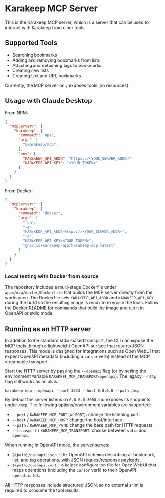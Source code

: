 # Karakeep MCP Server

This is the Karakeep MCP server, which is a server that can be used to interact with Karakeep from other tools.

## Supported Tools

- Searching bookmarks
- Adding and removing bookmarks from lists
- Attaching and detaching tags to bookmarks
- Creating new lists
- Creating text and URL bookmarks

Currently, the MCP server only exposes tools (no resources).

## Usage with Claude Desktop

From NPM:

```json
{
  "mcpServers": {
    "karakeep": {
      "command": "npx",
      "args": [
        "@karakeep/mcp",
      ],
      "env": {
        "KARAKEEP_API_ADDR": "https://<YOUR_SERVER_ADDR>",
        "KARAKEEP_API_KEY": "<YOUR_TOKEN>"
      }
    }
  }
}
```

From Docker:

```json
{
  "mcpServers": {
    "karakeep": {
      "command": "docker",
      "args": [
        "run",
        "-e",
        "KARAKEEP_API_ADDR=https://<YOUR_SERVER_ADDR>",
        "-e",
        "KARAKEEP_API_KEY=<YOUR_TOKEN>",
        "ghcr.io/karakeep-app/karakeep-mcp:latest"
      ]
    }
  }
}
```

### Local testing with Docker from source

The repository includes a multi-stage Dockerfile under
`apps/mcp/docker/Dockerfile` that builds the MCP server directly from the
workspace. The Dockerfile sets `KARAKEEP_API_ADDR` and `KARAKEEP_API_KEY` during
the build so the resulting image is ready to exercise the tools. Follow the
[Docker README](./docker/README.md) for commands that build the image and run it
in OpenAPI or stdio mode.

## Running as an HTTP server

In addition to the standard stdio-based transport, the CLI can expose the MCP
tools through a lightweight OpenAPI surface that returns JSON responses. This
mode is designed for integrations such as Open WebUI that expect OpenAPI
metadata (including a `cursor` verb) instead of the MCP streamable transport.

Start the HTTP server by passing the `--openapi` flag (or by setting the
environment variable `KARAKEEP_MCP_TRANSPORT=openapi`). The legacy `--http`
flag still works as an alias.

```
karakeep-mcp --openapi --port 3333 --host 0.0.0.0 --path /mcp
```

By default the server listens on `0.0.0.0:3000` and exposes its endpoints under
`/mcp`. The following options/environment variables are supported:

- `--port` / `KARAKEEP_MCP_PORT` (or `PORT`): change the listening port.
- `--host` / `KARAKEEP_MCP_HOST`: change the host/interface.
- `--path` / `KARAKEEP_MCP_PATH`: change the base path for HTTP requests.
- `--transport` / `KARAKEEP_MCP_TRANSPORT`: choose between `stdio` and
  `openapi`.

When running in OpenAPI mode, the server serves:

- `${path}/openapi.json` – the OpenAPI schema describing all bookmark, list,
  and tag operations, with JSON request/response payloads.
- `${path}/openapi.conf` – a helper configuration file for Open WebUI that
  maps operations (including the `cursor` verb) to their OpenAPI
  `operationId`s.

All HTTP responses include structured JSON, so no external shim is required to
consume the tool results.
